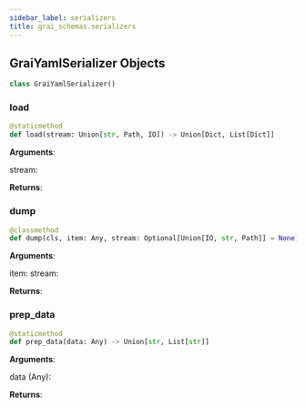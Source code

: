 ```yaml
---
sidebar_label: serializers
title: grai_schemas.serializers
---
```


## GraiYamlSerializer Objects

```python
class GraiYamlSerializer()
```

### load

```python
@staticmethod
def load(stream: Union[str, Path, IO]) -> Union[Dict, List[Dict]]
```

**Arguments**:

  stream:


**Returns**:



### dump

```python
@classmethod
def dump(cls, item: Any, stream: Optional[Union[IO, str, Path]] = None) -> str
```

**Arguments**:

  item:
  stream:


**Returns**:



### prep\_data

```python
@staticmethod
def prep_data(data: Any) -> Union[str, List[str]]
```

**Arguments**:

  data (Any):


**Returns**:
